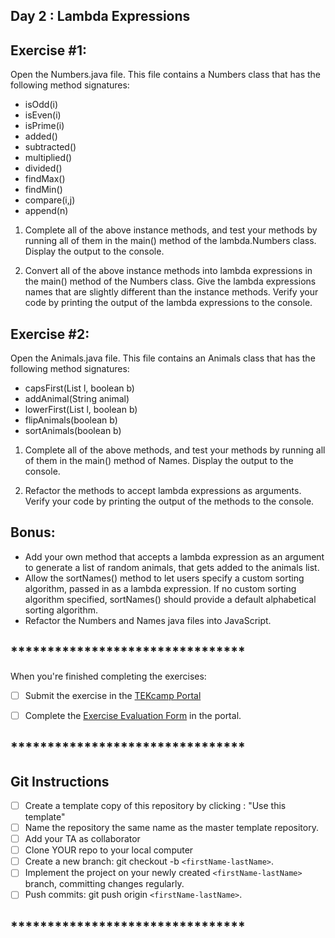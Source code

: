 <h2>Day 2 : Lambda Expressions<h2>

<h2>Exercise #1:</h2>

Open the Numbers.java file.  This file contains a Numbers class that has the following method signatures:

* isOdd(i)
* isEven(i)
* isPrime(i)
* added()
* subtracted()
* multiplied()
* divided()
* findMax()
* findMin()
* compare(i,j)
* append(n)

1. Complete all of the above instance methods, and test your methods by running all of them in the main() method of the lambda.Numbers class.  Display the output to the console. 

2. Convert all of the above instance methods into lambda expressions in the main() method of the Numbers class.  Give the lambda expressions names that are slightly different than the instance methods.  Verify your code by printing the output of the lambda expressions to the console.

<h2>Exercise #2:</h2>

Open the Animals.java file. This file contains an Animals class that has the following method signatures:
* capsFirst(List l, boolean b)
* addAnimal(String animal)
* lowerFirst(List l, boolean b)
* flipAnimals(boolean b)
* sortAnimals(boolean b)

1. Complete all of the above methods, and test your methods by running all of them in the main() method of Names.  Display the output to the console.

2. Refactor the methods to accept lambda expressions as arguments.  Verify your code by printing the output of the methods to the console.

<h2>Bonus: </h2>

* Add your own method that accepts a lambda expression as an argument to generate a list of random animals, that gets added to the animals list.
* Allow the sortNames() method to let users specify a custom sorting algorithm, passed in as a lambda expression.  If no custom sorting algorithm specified, sortNames() should provide a default alphabetical sorting algorithm.
* Refactor the Numbers and Names java files into JavaScript.  

## ********************************

When you're finished completing the exercises:

- [ ] Submit the exercise in the <a href="https://bit.ly/3d1Wpvr" target="_blank">TEKcamp Portal</a>

- [ ] Complete the <a href="https://bit.ly/2KE32Yw" target="_blank">Exercise Evaluation Form</a> in the portal. 

## ********************************
## Git Instructions
- [ ] Create a template copy of this repository by clicking : "Use this template"
- [ ] Name the repository the same name as the master template repository.
- [ ] Add your TA as collaborator
- [ ] Clone YOUR repo to your local computer
- [ ] Create a new branch: git checkout -b `<firstName-lastName>`.
- [ ] Implement the project on your newly created `<firstName-lastName>` branch, committing changes regularly.
- [ ] Push commits: git push origin `<firstName-lastName>`.
## ********************************
